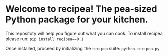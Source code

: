 # Welcome to recipea! The pea-sized Python package for your kitchen.

This repositoty will help you figure out what you can cook. To install recipea please run:
 `pip install recipea==0.1`
 
 Once installed, proceed by initializing the `recipea` suite:
 `python recipea.py`
